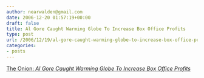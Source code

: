 ```yaml
---
author: nearwalden@gmail.com
date: 2006-12-20 01:57:19+00:00
draft: false
title: Al Gore Caught Warming Globe To Increase Box Office Profits
type: post
url: /2006/12/19/al-gore-caught-warming-globe-to-increase-box-office-profits/
categories:
- posts
---
```


[The Onion: _Al Gore Caught Warming Globe To Increase Box Office Profits_](http://www.theonion.com/content/node/56631/)




